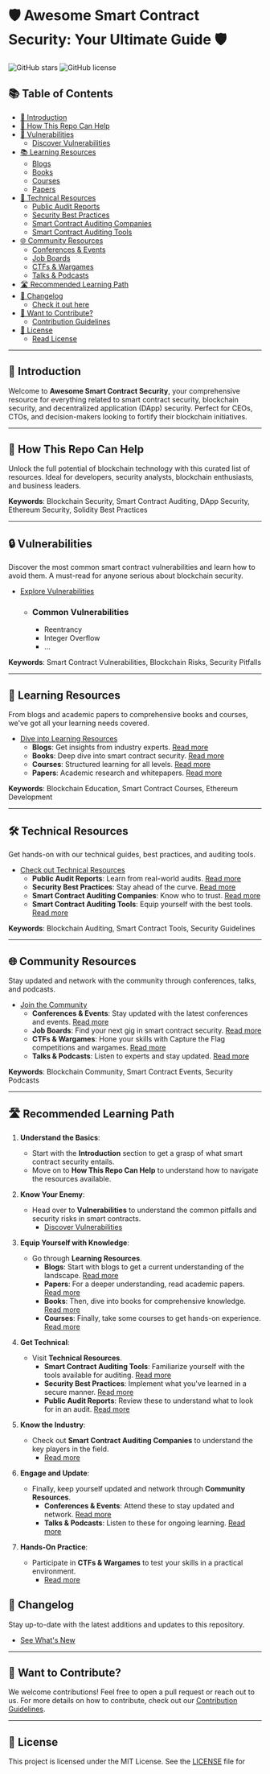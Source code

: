 # 🛡️ Awesome Smart Contract Security: Your Ultimate Guide 🛡️

![GitHub stars](https://img.shields.io/github/stars/moeinfatehi/Awesome-Smart-Contract-Security)
![GitHub license](https://img.shields.io/github/license/moeinfatehi/Awesome-Smart-Contract-Security)

## 📚 Table of Contents

- [🎯 Introduction](#-introduction)
- [🤝 How This Repo Can Help](#-how-this-repo-can-help)
- [🐛 Vulnerabilities](#-vulnerabilities)
  - [Discover Vulnerabilities](./Vulnerabilities/README.md)
- [📚 Learning Resources](#-learning-resources)
  - [Blogs](./Learning_Resources/Blogs.md)
  - [Books](./Learning_Resources/Books.md)
  - [Courses](./Learning_Resources/Courses.md)
  - [Papers](./Learning_Resources/Papers.md)
- [🔬 Technical Resources](#-technical-resources)
  - [Public Audit Reports](./Technical_Resources/Public_Audit_Reports.md)
  - [Security Best Practices](./Technical_Resources/Security_Best_Practices.md)
  - [Smart Contract Auditing Companies](./Technical_Resources/Smart_Contract_Auditing_Companies.md)
  - [Smart Contract Auditing Tools](./Technical_Resources/Smart_Contract_Auditing_Tools.md)
- [🌐 Community Resources](#-community-resources)
  - [Conferences & Events](./Community/Conferences_Events.md)
  - [Job Boards](./Community/Job_Boards.md)
  - [CTFs & Wargames](./Community/CTFs_Wargames.md)
  - [Talks & Podcasts](./Community/Talks_Podcasts.md)
- [🛣️ Recommended Learning Path](#-recommended-learning-path)
- [📝 Changelog](#-changelog)
  - [Check it out here](./Changelog/README.md)
- [🙏 Want to Contribute?](#-want-to-contribute)
  - [Contribution Guidelines](./CONTRIBUTING.md)
- [📜 License](#-license)
  - [Read License](./LICENSE)


---

## 🎯 Introduction

Welcome to **Awesome Smart Contract Security**, your comprehensive resource for everything related to smart contract security, blockchain security, and decentralized application (DApp) security. Perfect for CEOs, CTOs, and decision-makers looking to fortify their blockchain initiatives.

---

## 🤝 How This Repo Can Help

Unlock the full potential of blockchain technology with this curated list of resources. Ideal for developers, security analysts, blockchain enthusiasts, and business leaders.

**Keywords**: Blockchain Security, Smart Contract Auditing, DApp Security, Ethereum Security, Solidity Best Practices

---

## 🔒 Vulnerabilities

Discover the most common smart contract vulnerabilities and learn how to avoid them. A must-read for anyone serious about blockchain security.

- [Explore Vulnerabilities](./Vulnerabilities/README.md)
  - ### Common Vulnerabilities
    - Reentrancy
    - Integer Overflow
    - ...

**Keywords**: Smart Contract Vulnerabilities, Blockchain Risks, Security Pitfalls

---

## 📖 Learning Resources

From blogs and academic papers to comprehensive books and courses, we've got all your learning needs covered.

- [Dive into Learning Resources](./Learning_Resources/README.md)
  - **Blogs**: Get insights from industry experts. [Read more](./Learning_Resources/Blogs.md)
  - **Books**: Deep dive into smart contract security. [Read more](./Learning_Resources/Books.md)
  - **Courses**: Structured learning for all levels. [Read more](./Learning_Resources/Courses.md)
  - **Papers**: Academic research and whitepapers. [Read more](./Learning_Resources/Papers.md)

**Keywords**: Blockchain Education, Smart Contract Courses, Ethereum Development

---

## 🛠️ Technical Resources

Get hands-on with our technical guides, best practices, and auditing tools.

- [Check out Technical Resources](./Technical_Resources/README.md)
  - **Public Audit Reports**: Learn from real-world audits. [Read more](./Technical_Resources/Public_Audit_Reports.md)
  - **Security Best Practices**: Stay ahead of the curve. [Read more](./Technical_Resources/Security_Best_Practices.md)
  - **Smart Contract Auditing Companies**: Know who to trust. [Read more](./Technical_Resources/Smart_Contract_Auditing_Companies.md)
  - **Smart Contract Auditing Tools**: Equip yourself with the best tools. [Read more](./Technical_Resources/Smart_Contract_Auditing_Tools.md)

**Keywords**: Blockchain Auditing, Smart Contract Tools, Security Guidelines

---

## 🌐 Community Resources

Stay updated and network with the community through conferences, talks, and podcasts.

- [Join the Community](./Community/README.md)
  - **Conferences & Events**: Stay updated with the latest conferences and events. [Read more](./Community/Conferences_Events.md)
  - **Job Boards**: Find your next gig in smart contract security. [Read more](./Community/Job_Boards.md)
  - **CTFs & Wargames**: Hone your skills with Capture the Flag competitions and wargames. [Read more](./Community/CTFs_Wargames.md)
  - **Talks & Podcasts**: Listen to experts and stay updated. [Read more](./Community/Talks_Podcasts.md)


**Keywords**: Blockchain Community, Smart Contract Events, Security Podcasts

---

## 🛣️ Recommended Learning Path

1. **Understand the Basics**: 
    - Start with the **Introduction** section to get a grasp of what smart contract security entails.
    - Move on to **How This Repo Can Help** to understand how to navigate the resources available.

2. **Know Your Enemy**: 
    - Head over to **Vulnerabilities** to understand the common pitfalls and security risks in smart contracts.
        - [Discover Vulnerabilities](./Vulnerabilities/README.md)

3. **Equip Yourself with Knowledge**: 
    - Go through **Learning Resources**.
        - **Blogs**: Start with blogs to get a current understanding of the landscape. [Read more](./Learning_Resources/Blogs.md)
        - **Papers**: For a deeper understanding, read academic papers. [Read more](./Learning_Resources/Papers.md)
        - **Books**: Then, dive into books for comprehensive knowledge. [Read more](./Learning_Resources/Books.md)
        - **Courses**: Finally, take some courses to get hands-on experience. [Read more](./Learning_Resources/Courses.md)

4. **Get Technical**: 
    - Visit **Technical Resources**.
        - **Smart Contract Auditing Tools**: Familiarize yourself with the tools available for auditing. [Read more](./Technical_Resources/Smart_Contract_Auditing_Tools.md)
        - **Security Best Practices**: Implement what you've learned in a secure manner. [Read more](./Technical_Resources/Security_Best_Practices.md)
        - **Public Audit Reports**: Review these to understand what to look for in an audit. [Read more](./Technical_Resources/Public_Audit_Reports.md)

5. **Know the Industry**: 
    - Check out **Smart Contract Auditing Companies** to understand the key players in the field.
        - [Read more](./Technical_Resources/Smart_Contract_Auditing_Companies.md)

6. **Engage and Update**: 
    - Finally, keep yourself updated and network through **Community Resources**.
        - **Conferences & Events**: Attend these to stay updated and network. [Read more](./Community/Conferences_Events.md)
        - **Talks & Podcasts**: Listen to these for ongoing learning. [Read more](./Community/Talks_Podcasts.md)

7. **Hands-On Practice**: 
    - Participate in **CTFs & Wargames** to test your skills in a practical environment.
        - [Read more](./Community/CTFs_Wargames.md)


## 📜 Changelog

Stay up-to-date with the latest additions and updates to this repository.

- [See What's New](./Changelog/README.md)

---

## 🙏 Want to Contribute?

We welcome contributions! Feel free to open a pull request or reach out to us. For more details on how to contribute, check out our [Contribution Guidelines](./CONTRIBUTING.md).

---

## 📝 License

This project is licensed under the MIT License. See the [LICENSE](./LICENSE) file for

